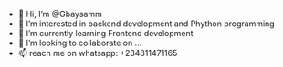 - 👋 Hi, I’m @Gbaysamm
- 👀 I’m interested in backend development and Phython programming 
- 🌱 I’m currently learning Frontend development
- 💞️ I’m looking to collaborate on ...
- 📫 reach me on whatsapp: +234811471165

<!---
Gbaysamm/Gbaysamm is a ✨ special ✨ repository because its `README.md` (this file) appears on your GitHub profile.
You can click the Preview link to take a look at your changes.
--->
